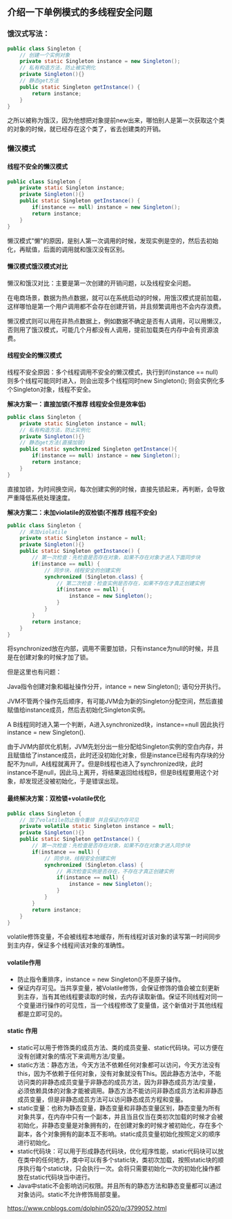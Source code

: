 ## 介绍一下单例模式的多线程安全问题

### 饿汉式写法：

```java
public class Singleton {
    // 创建一个实例对象
    private static Singleton instance = new Singleton();
    // 私有构造方法，防止被实例化
    private Singleton(){}
    // 静态get方法
    public static Singleton getInstance() {
        return instance;
    }
}
```

之所以被称为饿汉，因为他想把对象提前new出来，哪怕别人是第一次获取这个类的对象的时候，就已经存在这个类了，省去创建类的开销。

### 懒汉模式

#### 线程不安全的懒汉模式

```java
public class Singleton {
    private static Singleton instance;
    private Singleton(){}
    public static Singleton getInstance() {
        if(instance == null) instance = new Singleton();
        return instance;
    }
}
```

懒汉模式"懒"的原因，是别人第一次调用的时候，发现实例是空的，然后去初始化，再赋值，后面的调用就和饿汉没有区别。

#### 懒汉模式饿汉模式对比

懒汉和饿汉对比：主要是第一次创建的开销问题，以及线程安全问题。

在电商场景，数据为热点数据，就可以在系统启动的时候，用饿汉模式提前加载，这样哪怕是第一个用户调用都不会存在创建开销，并且频繁调用也不会内存浪费。

懒汉模式则可以用在非热点数据上，例如数据不确定是否有人调用，可以用懒汉，否则用了饿汉模式，可能几个月都没有人调用，提前加载类在内存中会有资源浪费。



#### 线程安全的懒汉模式

线程不安全原因：多个线程调用不安全的懒汉模式，执行到if(instance == null) 则多个线程可能同时进入，则会出现多个线程同时new Singleton(); 则会实例化多个Singleton对象，线程不安全。

**解决方案一：直接加锁(不推荐 线程安全但是效率低)**

```java
public class Singleton {
    private static Singleton instance = null;
    // 私有构造方法，防止实例化
    private Singleton(){}
    // 静态get方法(直接加锁)
    public static synchronized Singleton getInstance(){
        if(instance == null) instance = new Singleton();
        return instance;
    }
}
```

直接加锁，为时间换空间，每次创建实例的时候，直接先锁起来，再判断，会导致严重降低系统处理速度。



**解决方案二：未加violatile的双检锁(不推荐 线程不安全)**

```java
public class Singleton {
    // 未加violatile
	private static Singleton instance = null;
	private Singleton(){}
	public static Singleton getInstance() {
		// 第一次检查：先检查是否存在对象，如果不存在对象才进入下面同步块
        if(instance == null) {
            // 同步块，线程安全的创建实例
            synchronized (Singleton.class) {
                // 第二次检查：检查实例是否存在，如果不存在才真正创建实例
                if(instance == null) {
                    instance = new Singleton();
                }
            }
        }
        return instance;
	}
}
```

将synchronized放在内部，调用不需要加锁，只有instance为null的时候，并且是在创建对象的时候才加了锁。

但是这里也有问题：

Java指令创建对象和福祉操作分开，intance = new Singleton(); 语句分开执行。

JVM不管两个操作先后顺序，有可能JVM会为新的Singleton分配空间，然后直接赋值给instance成员，然后去初始化Singleton实例。

A B线程同时进入第一个判断，A进入synchronized块，instance==null 因此执行instance = new Singleton().

由于JVM内部优化机制，JVM先划分出一些分配给Singleton实例的空白内存，并且赋值给了instance成员，此时还没初始化对象，但是instance已经有内存块的分配不为null，A线程就离开了。但是B线程也进入了synchronized块，此时instance不是null，因此马上离开，将结果返回给线程B，但是B线程要用这个对象，却发现还没被初始化，于是错误出现。



#### 最终解决方案：双检锁+volatile优化

```java
public class Singleton {
    // 加了volatile防止指令重排 并且保证内存可见
    private volatile static Singleton instance = null;
    private Singleton(){}
    public static Singleton getInstance() {
        // 第一次检查：先检查是否存在对象，如果不存在对象才进入同步块
        if(instance == null) {
            // 同步块，线程安全创建实例
            synchronized (Singleton.class) {
                // 再次检查实例是否存在，不存在才真正创建实例
                if(instance == null) {
                	instance = new Singleton();
                }
            }
        }
        return instance;
    }
}
```

volatile修饰变量，不会被线程本地缓存，所有线程对该对象的读写第一时间同步到主内存，保证多个线程间该对象的准确性。



#### volatile作用

- 防止指令重排序，instance = new Singleton()不是原子操作。
- 保证内存可见。当共享变量，被Volatile修饰，会保证修饰的值会被立刻更新到主存，当有其他线程要读取的时候，去内存读取新值。保证不同线程对同一个变量进行操作的可见性，当一个线程修改了变量值，这个新值对于其他线程都是立即可见的。



#### static 作用

- static可以用于修饰类的成员方法、类的成员变量、static代码块。可以方便在没有创建对象的情况下来调用方法/变量。
- static方法：静态方法，今天方法不依赖任何对象都可以访问，今天方法没有this，因为不依赖于任何对象，没有对象就没有This。因此静态方法中，不能访问类的非静态成员变量于非静态的成员方法，因为非静态成员方法/变量，必须依赖具体的对象才能被调用。静态方法不能访问非静态成员方法和非静态成员变量，但是非静态成员方法可以访问静态成员方程和变量。
- static变量：也称为静态变量，静态变量和非静态变量区别，静态变量为所有对象共享，在内存中只有一个副本，并且当且仅当在类初次加载的时候才会被初始化，非静态变量是对象拥有的，在创建对象的时候才被初始化，存在多个副本，各个对象拥有的副本互不影响。static成员变量初始化按照定义的顺序进行初始化。
- static代码块：可以用于形成静态代码块，优化程序性能，static代码块可以放在类中的任何地方，类中可以有多个static块，类初次加载，按照static块的顺序执行每个static块，只会执行一次。会将只需要初始化一次的初始化操作都放在static代码块当中进行。
- Java中static不会影响访问权限。并且所有的静态方法和静态变量都可以通过对象访问。static不允许修饰局部变量。



https://www.cnblogs.com/dolphin0520/p/3799052.html